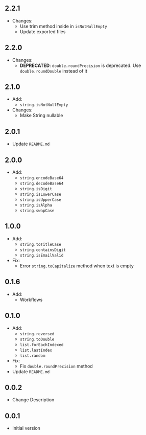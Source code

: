 ## 2.2.1
 - Changes:
    - Use trim method inside in `isNotNullEmpty`
    - Update exported files

## 2.2.0
 - Changes:
    - **DEPRECATED**: `double.roundPrecision` is deprecated. Use `double.roundDouble` instead of it

## 2.1.0
 - Add: 
    - `string.isNotNullEmpty`
 - Changes:
    - Make String nullable

## 2.0.1
- Update `README.md`

## 2.0.0
- Add: 
    - `string.encodeBase64`
    - `string.decodeBase64`
    - `string.isDigit`
    - `string.isLowerCase`
    - `string.isUpperCase`
    - `string.isAlpha`
    - `string.swapCase`
## 1.0.0
- Add:
    - `string.toTitleCase`
    - `string.containsDigit`
    - `string.isEmailValid`
- Fix:
    - Error `string.toCapitalize` method when text is empty
## 0.1.6

- Add:
    - Workflows

## 0.1.0

- Add:
    - `string.reversed`
    - `string.toDouble`
    - `list.forEachIndexed`
    - `list.lastIndex`
    - `list.random`
- Fix:
    - Fix `double.roundPrecision` method
- Update `README.md`


## 0.0.2

- Change Description

## 0.0.1

- Initial version